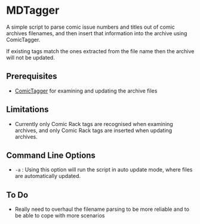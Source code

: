 # MDTagger

A simple script to parse comic issue numbers and titles out of comic archives filenames, and then insert that information into the archive using ComicTagger.

If existing tags match the ones extracted from the file name then the archive will not be updated.

## Prerequisites

- [ComicTagger](https://code.google.com/p/comictagger/ "Comic Tagger") for examining and updating the archive files

## Limitations

- Currently only Comic Rack tags are recognised when examining archives, and only Comic Rack tags are inserted when updating archives.

## Command Line Options

- `-a` : Using this option will run the script in auto update mode, where files are automatically updated.

## To Do

- Really need to overhaul the filename parsing to be more reliable and to be able to cope with more scenarios
